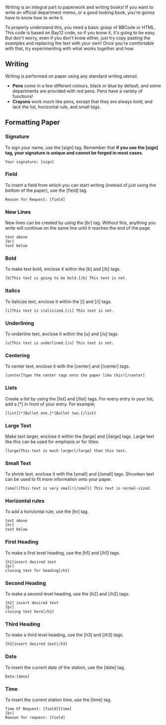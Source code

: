 Writing is an integral part to paperwork and writing books\! If you want
to write an official department memo, or a good looking book, you're
gonna have to know how to write it.

To properly understand this, you need a basic grasp of BBCode or HTML.
This code is based on Bay12 code, so if you know it, it's going to be
easy. But don't worry, even if you don't know either, just try copy
pasting the examples and replacing the text with your own\! Once you're
comfortable with that, try experimenting with what works together and
how.

## Writing

Writing is performed on paper using any standard writing utensil.

  - **Pens** come in a few different colours, black or blue by default,
    and some departments are provided with red pens. Pens have a variety
    of functions\!
  - **Crayons** work much like pens, except that they are always bold,
    and lack the list, horizontal rule, and small tags.

## Formatting Paper

### Signature

To sign your name, use the \[sign\] tag. Remember that **if you use the
\[sign\] tag, your signature is unique and cannot be forged in most
cases.**

    Your signature: [sign]

### Field

To insert a field from which you can start writing (instead of just
using the bottom of the paper), use the \[field\] tag.

    Reason for Request: [field]

### New Lines

New lines can be created by using the \[br\] tag. Without this, anything
you write will continue on the same line until it reaches the end of the
page.

    text above
    [br]
    text below

### Bold

To make text bold, enclose it within the \[b\] and \[/b\] tags.

    [b]This text is going to be bold.[/b] This text is not.

### Italics

To italicize text, enclose it within the \[i\] and \[/i\] tags.

    [i]This text is italicized.[/i] This text is not.

### Underlining

To underline text, enclose it within the \[u\] and \[/u\] tags.

    [u]This text is underlined.[/u] This text is not.

### Centering

To center text, enclose it with the \[center\] and \[/center\] tags.

`[center]Type the center tags onto the paper like this![/center]`

### Lists

Create a list by using the \[list\] and \[/list\] tags. For every entry
in your list, add a \[\*\] in front of your entry. For example;

`[list][*]Bullet one.[*]Bullet two.[/list]`

### Large Text

Make text larger, enclose it within the \[large\] and \[/large\] tags.
Large text like this can be used for emphasis or for titles.

    [large]This text is much larger[/large] than this text.

### Small Text

To shrink text, enclose it with the \[small\] and \[/small\] tags.
Shrunken text can be used to fit more information onto your paper.

    [small]This text is very small![/small] This text is normal-sized.

### Horizontal rules

To add a horizontal rule, use the \[hr\] tag.

    text above
    [hr]
    text below

### First Heading

To make a first level heading, use the \[h1\] and \[/h1\] tags.

    [h1]insert desired text
    [br]
    closing text for heading[/h1]

### Second Heading

To make a second level heading, use the \[h2\] and \[/h2\] tags.

    [h2] insert desired text
    [br]
    closing text here[/h2]

### Third Heading

To make a third level heading, use the \[h3\] and \[/h3\] tags.

    [h3]insert desired text[/h3]

### Date

To insert the current date of the station, use the \[date\] tag.

    Date:[date]

### Time

To insert the current station time, use the \[time\] tag.

    Time Of Request: [field][time]
    [br]
    Reason for request: [field]